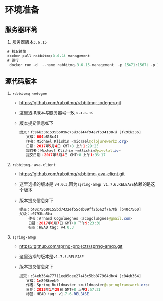# 环境准备

## 服务器环境
1. 服务器版本`3.6.15`

```java
 # 拉取镜像
 docker pull rabbitmq:3.6.15-management
 # 运行
  docker run -d  --name rabbitmq-3.6.15-management  -p 15671:15671 -p 15672:15672  rabbitmq:3.6.15-management
```

## 源代码版本 
1. `rabbitmq-codegen`
    * https://github.com/rabbitmq/rabbitmq-codegen.git
    * 这里选择版本与服务器端一致 `v.3.6.15`
    * 版本提交信息如下
        
        ``` java
        提交：fc9bb3361535b6096c75d3cd44f94e7f534188cd [fc9bb336]
    	   父级：604b858c4f
    	   作者：Michael Klishin <michael@clojurewerkz.org>
    	   日期：2017年5月4日 GMT+8 上午1:29:25
    	   提交者：Michael Klishin <mklishin@pivotal.io>
    	   提交日期：2017年5月4日 GMT+8 上午1:35:17
        ```
    
2. `rabbitmq-java-client`
   * https://github.com/rabbitmq/rabbitmq-java-client.git
   * 这里选择的版本是 `v4.0.3`,因为`spring-amqp v1.7.6.RELEASE`依赖的是这个版本
   * 版本提交信息如下
       
        ```java
        提交：b40c75609155bd7432ef55c0b09ff2b6a2f7a78b [b40c7560]
        父级：e0793ba50a
        	作者：Arnaud Cogoluègnes <acogoluegnes@gmail.com>
        	日期：2017年6月7日 GMT+8 下午9:23:30
        	标签：HEAD tag: v4.0.3
        ```
        
3. `spring-amqp`
    * https://github.com/spring-projects/spring-amqp.git
    * 这里选择的版本是`v1.7.6.RELEASE`
    * 版本提交信息如下

        ```java
        提交：c84eb364a77711ee85dee27a43c5bb877964dbc4 [c84eb364]
    	   父级：1e8986eeb9
    	   作者：Spring Buildmaster <buildmaster@springframework.org>
    	   日期：2018年1月29日 GMT+8 上午2:57:21
    	   标签：HEAD tag: v1.7.6.RELEASE
        ```
    

